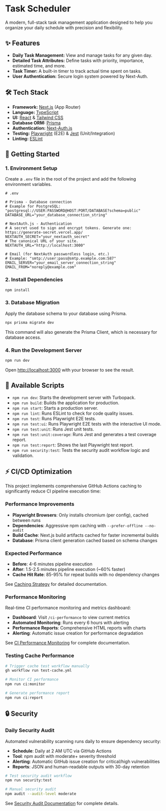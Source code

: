 # Task Scheduler

A modern, full-stack task management application designed to help you organize your daily schedule with precision and flexibility.

## ✨ Features

- **Daily Task Management:** View and manage tasks for any given day.
- **Detailed Task Attributes:** Define tasks with priority, importance, estimated time, and more.
- **Task Timer:** A built-in timer to track actual time spent on tasks.
- **User Authentication:** Secure login system powered by Next-Auth.

## 🛠️ Tech Stack

- **Framework:** [Next.js](https://nextjs.org/) (App Router)
- **Language:** [TypeScript](https://www.typescriptlang.org/)
- **UI:** [React](https://reactjs.org/) & [Tailwind CSS](https://tailwindcss.com/)
- **Database ORM:** [Prisma](https://www.prisma.io/)
- **Authentication:** [Next-Auth.js](https://next-auth.js.org/)
- **Testing:** [Playwright](https://playwright.dev/) (E2E) & [Jest](https://jestjs.io/) (Unit/Integration)
- **Linting:** [ESLint](https://eslint.org/)

## 🚀 Getting Started

### 1. Environment Setup

Create a `.env` file in the root of the project and add the following environment variables.

```env
# .env

# Prisma - Database connection
# Example for PostgreSQL: "postgresql://USER:PASSWORD@HOST:PORT/DATABASE?schema=public"
DATABASE_URL="your_database_connection_string"

# NextAuth.js - Authentication
# A secret used to sign and encrypt tokens. Generate one: https://generate-secret.vercel.app/
NEXTAUTH_SECRET="your_nextauth_secret"
# The canonical URL of your site.
NEXTAUTH_URL="http://localhost:3000"

# Email (for NextAuth passwordless login, etc.)
# Example: "smtp://user:pass@smtp.example.com:587"
EMAIL_SERVER="your_email_server_connection_string"
EMAIL_FROM="noreply@example.com"
```

### 2. Install Dependencies

```bash
npm install
```

### 3. Database Migration

Apply the database schema to your database using Prisma.

```bash
npx prisma migrate dev
```

This command will also generate the Prisma Client, which is necessary for database access.

### 4. Run the Development Server

```bash
npm run dev
```

Open [http://localhost:3000](http://localhost:3000) with your browser to see the result.

## 📜 Available Scripts

- `npm run dev`: Starts the development server with Turbopack.
- `npm run build`: Builds the application for production.
- `npm run start`: Starts a production server.
- `npm run lint`: Runs ESLint to check for code quality issues.
- `npm run test`: Runs Playwright E2E tests.
- `npm run test:ui`: Runs Playwright E2E tests with the interactive UI mode.
- `npm run test:unit`: Runs Jest unit tests.
- `npm run test:unit:coverage`: Runs Jest and generates a test coverage report.
- `npm run test:report`: Shows the last Playwright test report.
- `npm run security:test`: Tests the security audit workflow logic and validation.

## ⚡ CI/CD Optimization

This project implements comprehensive GitHub Actions caching to significantly reduce CI pipeline execution time:

### Performance Improvements
- **Playwright Browsers**: Only installs chromium (per config), cached between runs
- **Dependencies**: Aggressive npm caching with `--prefer-offline --no-audit`
- **Build Cache**: Next.js build artifacts cached for faster incremental builds  
- **Database**: Prisma client generation cached based on schema changes

### Expected Performance
- **Before**: 4-6 minutes pipeline execution
- **After**: 1.5-2.5 minutes pipeline execution (~60% faster)
- **Cache Hit Rate**: 85-95% for repeat builds with no dependency changes

See [Caching Strategy](.github/CACHING_STRATEGY.md) for detailed documentation.

### Performance Monitoring
Real-time CI performance monitoring and metrics dashboard:
- **Dashboard**: Visit `/ci-performance` to view current metrics
- **Automated Monitoring**: Runs every 6 hours with alerting
- **Performance Reports**: Comprehensive HTML reports with charts
- **Alerting**: Automatic issue creation for performance degradation

See [CI Performance Monitoring](.github/CI_PERFORMANCE_MONITORING.md) for complete documentation.

### Testing Cache Performance
```bash
# Trigger cache test workflow manually
gh workflow run test-cache.yml

# Monitor CI performance
npm run ci:monitor

# Generate performance report
npm run ci:report
```

## 🔒 Security

### Daily Security Audit
Automated vulnerability scanning runs daily to ensure dependency security:
- **Schedule**: Daily at 2 AM UTC via GitHub Actions
- **Tool**: npm audit with moderate+ severity threshold  
- **Alerting**: Automatic GitHub issue creation for critical/high vulnerabilities
- **Reports**: JSON and human-readable outputs with 30-day retention

```bash
# Test security audit workflow
npm run security:test

# Manual security audit  
npm audit --audit-level moderate
```

See [Security Audit Documentation](.github/SECURITY_AUDIT.md) for complete details.